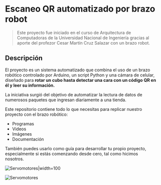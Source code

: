 # Escaneo QR automatizado por brazo robot

>Este proyecto fue iniciado en el curso de Arquitectura de Computadoras de la Universidad Nacional de Ingeniería gracias al aporte del profezor Cesar Martín Cruz Salazar con un brazo robot. 

## Descripción 

El proyecto es un sistema automatizado que combina el uso de un brazo robótico controlado por Arduino, un script Python y una cámara de celular, diseñado para **rotar un cubo hasta detectar una cara con un código QR en él y leer su información.**

La iniciativa surgió del objetivo de automatizar la lectura de datos de numerosos paquetes que ingresan diariamente a una tienda.

Este repositorio contiene todo lo que necesitas para replicar nuestro proyecto con el brazo robótico: 
- Programas
- Videos 
- Imágenes 
- Documentación

También puedes usarlo como guía para desarrollar tu propio proyecto, especialmente si estás comenzando desde cero, tal como hicimos nosotros.

![Servomotores|width=100](https://github.com/user-attachments/assets/f7714145-2ae7-4db5-bfc1-36c338258912)

![Servomotores](https://github.com/brian-latorre/Brazo_robot/blob/main/Multimedia/Servomotores.jpg?raw=true)
